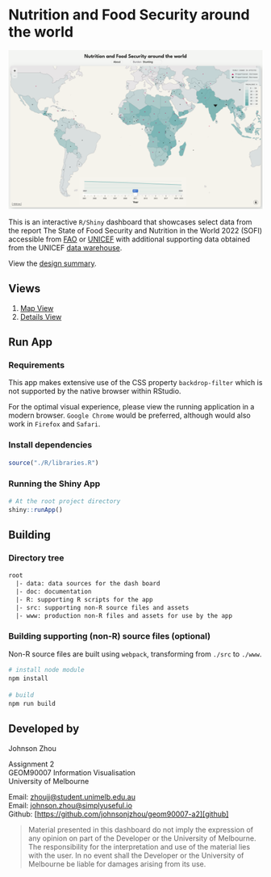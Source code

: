 # Nutrition and Food Security around the world

![Screenshot][screenshot]

This is an interactive `R/Shiny` dashboard 
that showcases select data from the report 
The State of Food Security and Nutrition in the World 2022 (SOFI) 
accessible from [FAO][fao_sofi] or [UNICEF][unicef_sofi] with additional 
supporting data obtained from the UNICEF [data warehouse][unicef_data].

View the [design summary][design_summary].

## Views

1. [Map View][map_view]
2. [Details View][detail_view]

## Run App

### Requirements

This app makes extensive use of the CSS property `backdrop-filter` 
which is not supported by the native browser within RStudio. 

For the optimal visual experience, please view the running application 
in a modern browser. `Google Chrome` would be preferred, although would 
also work in `Firefox` and `Safari`.

### Install dependencies
```R
source("./R/libraries.R")
```

### Running the Shiny App
```R
# At the root project directory
shiny::runApp()
```

## Building

### Directory tree
```
root
  |- data: data sources for the dash board
  |- doc: documentation
  |- R: supporting R scripts for the app
  |- src: supporting non-R source files and assets
  |- www: production non-R files and assets for use by the app
```

### Building supporting (non-R) source files (optional)
Non-R source files are built using `webpack`, 
transforming from `./src` to `./www`.  
```bash
# install node module
npm install

# build
npm run build
```

## Developed by
Johnson Zhou  

Assignment 2  
GEOM90007 Information Visualisation  
University of Melbourne  

Email: [zhoujj@student.unimelb.edu.au][email]  
Email: [johnson.zhou@simplyuseful.io][email2]  
Github: [https://github.com/johnsonjzhou/geom90007-a2][github]  

> Material presented in this dashboard do not imply the expression of any 
> opinion on part of the Developer or the University of Melbourne. 
> The responsibility for the interpretation and use of the material 
> lies with the user. 
> In no event shall the Developer or the University of Melbourne be liable 
> for damages arising from its use. 

[email]: mailto:zhoujj@student.unimelb.edu.au
[email2]: mailto:johnson.zhou@simplyuseful.io
[github]: https://github.com/johnsonjzhou/geom90007-a2

[design_summary]: ./doc/design-summary.pdf
[screenshot]: ./doc/screenshot.png
[map_view]: ./src/md/map_view.md
[detail_view]: ./src/md/detail_view.md

[fao_sofi]: https://www.fao.org/publications/sofi/2022/en/
[unicef_sofi]: https://data.unicef.org/resources/sofi-2022/
[unicef_data]: https://data.unicef.org/topic/nutrition/malnutrition/